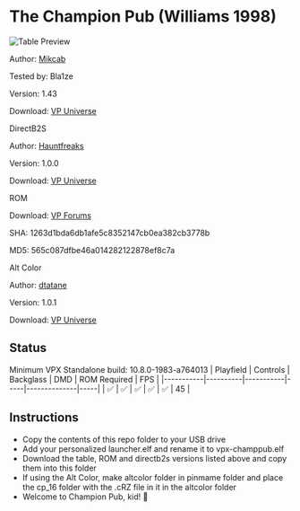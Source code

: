 # The Champion Pub (Williams 1998) 

![Table Preview](https://github.com/Bla1ze/vpx-images/blob/main/vpx-champpub.png)

Author: [Mikcab](https://vpuniverse.com/profile/16013-mikcab/)  

Tested by: Bla1ze

Version: 1.43

Download: [VP Universe](https://vpuniverse.com/files/file/10267-the-champion-pub-williams-1998/)

DirectB2S

Author: [Hauntfreaks](https://vpuniverse.com/profile/5216-hauntfreaks/)  

Version: 1.0.0

Download: [VP Universe](https://vpuniverse.com/files/file/13543-the-champion-pub-bally-1998-b2s-with-full-dmd/)

ROM

Download: [VP Forums](https://www.vpforums.org/index.php?app=downloads&showfile=1263)

SHA: 1263d1bda6db1afe5c8352147cb0ea382cb3778b

MD5: 565c087dfbe46a014282122878ef8c7a

Alt Color

Author: [dtatane](https://vpuniverse.com/profile/30013-dtatane/)  

Version: 1.0.1

Download: [VP Universe](https://vpuniverse.com/files/file/13968-champion-pub-bally-1998-dmd-64-colors-serum-remaster/)

## Status 

Minimum VPX Standalone build: 10.8.0-1983-a764013
| Playfield | Controls | Backglass | DMD | ROM Required | FPS | 
|-----------|----------|-----------|-----|--------------|-----|
| :white_check_mark: | :white_check_mark: | :white_check_mark: | :white_check_mark: | :white_check_mark: | 45 |

## Instructions

- Copy the contents of this repo folder to your USB drive
- Add your personalized launcher.elf and rename it to vpx-champpub.elf
- Download the table, ROM and directb2s versions listed above and copy them into this folder
- If using the Alt Color, make altcolor folder in pinmame folder and place the cp_16 folder with the .cRZ file in it in the altcolor folder
- Welcome to Champion Pub, kid! 🥊

